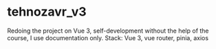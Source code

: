 # tehnozavr_v3
Redoing the project on Vue 3, self-development without the help of the course, I use documentation only. 
Stack: Vue 3, vue router, pinia, axios
